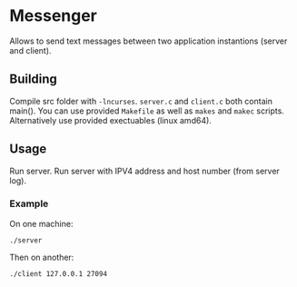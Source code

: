 # Messenger
Allows to send text messages between two application instantions (server and client).
## Building
Compile src folder with ```-lncurses```.
```server.c``` and ```client.c``` both contain main().
You can use provided ```Makefile``` as well as ```makes``` and ```makec``` scripts.
Alternatively use provided exectuables (linux amd64).
## Usage
Run server. Run server with IPV4 address and host number (from server log).
### Example
On one machine:
```
./server
```
Then on another:
```
./client 127.0.0.1 27094
```
